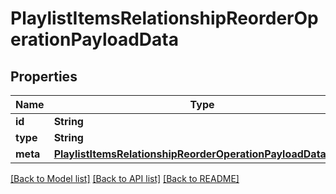 # PlaylistItemsRelationshipReorderOperationPayloadData

## Properties
Name | Type | Description | Notes
------------ | ------------- | ------------- | -------------
**id** | **String** |  | 
**type** | **String** |  | 
**meta** | [**PlaylistItemsRelationshipReorderOperationPayloadDataMeta**](PlaylistItemsRelationshipReorderOperationPayloadDataMeta.md) |  | 

[[Back to Model list]](../README.md#documentation-for-models) [[Back to API list]](../README.md#documentation-for-api-endpoints) [[Back to README]](../README.md)


